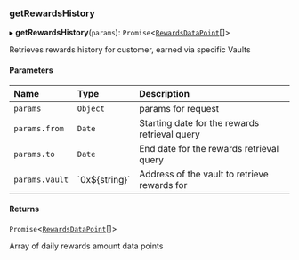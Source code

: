 ### getRewardsHistory

▸ **getRewardsHistory**(`params`): `Promise`\<[`RewardsDataPoint`](../interfaces/RewardsDataPoint.md)[]\>

Retrieves rewards history for customer, earned via specific Vaults

#### Parameters

| Name | Type | Description |
| :------ | :------ | :------ |
| `params` | `Object` | params for request |
| `params.from` | `Date` | Starting date for the rewards retrieval query |
| `params.to` | `Date` | End date for the rewards retrieval query |
| `params.vault` | \`0x$\{string}\` | Address of the vault to retrieve rewards for |

#### Returns

`Promise`\<[`RewardsDataPoint`](../interfaces/RewardsDataPoint.md)[]\>

Array of daily rewards amount data points